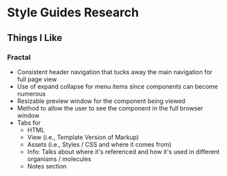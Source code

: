 # Style Guides Research

## Things I Like

### Fractal
- Consistent header navigation that tucks away the main navigation for full page view
- Use of expand collapse for menu items since components can become numerous
- Resizable preview window for the component being viewed
- Method to allow the user to see the component in the full browser window
- Tabs for
	- HTML
	- View (i.e., Template Version of Markup)
	- Assets (i.e., Styles / CSS and where it comes from)
	- Info: Talks about where it's referenced and how it's used in different organisms / molecules
	- Notes section
